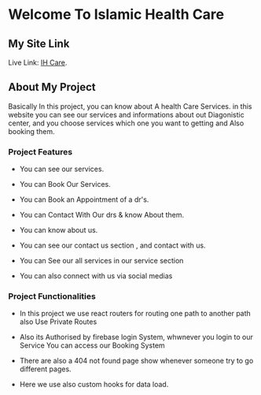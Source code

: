 # Welcome To Islamic Health Care

## My Site Link 
Live Link: [IH Care](https://islami-health-care.web.app/).

## About My Project

Basically In this project, you can know about  A health Care Services. in this website you can see our services and informations about out Diagonistic center, and you choose services which one you want to getting and Also booking them. 


### Project Features
-   You can see our services.

-  You can Book Our Services.

- You can Book an Appointment of a dr's.

- You can Contact With Our drs & know About them.

-  You can know about us.

-  You can see our contact us section , and contact with us.

-  You can See our all services in our service section

-  You can also connect with us via social medias


### Project Functionalities
*  In this project we use react routers for routing one path to another path also Use Private Routes

* Also its Authorised by firebase login System, whwnever you login to our Service You can access our Booking System 

*  There are also a 404 not found page show whenever someone try to go different pages.

* Here we use also custom hooks for data load.

